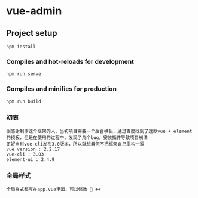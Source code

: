 # vue-admin

## Project setup
```
npm install
```

### Compiles and hot-reloads for development
```
npm run serve
```

### Compiles and minifies for production
```
npm run build
```

### 初衷
```
很感谢制作这个框架的人，当初项目需要一个后台模板，通过百度找到了这款vue + element的模板，但是在使用的过程中，发现了几个bug，安装插件导致项目崩溃
正好当时vue-cli发布3.0版本，所以就想着何不把框架自己重构一遍
vue version : 2.2.17
vue-cli : 3.03
element-ui : 2.4.9
```
### 全局样式
```
全局样式都写在app.vue里面，可以修改 🐸 ++
```
